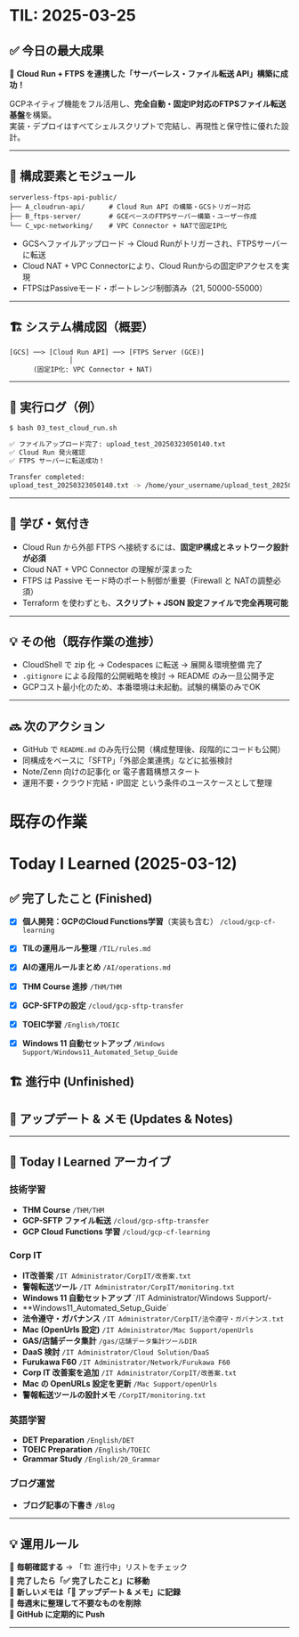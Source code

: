 
# TIL: 2025-03-25

## ✅ 今日の最大成果

🚀 **Cloud Run + FTPS を連携した「サーバーレス・ファイル転送 API」構築に成功！**

GCPネイティブ機能をフル活用し、**完全自動・固定IP対応のFTPSファイル転送基盤**を構築。  
実装・デプロイはすべてシェルスクリプトで完結し、再現性と保守性に優れた設計。

---

## 🔧 構成要素とモジュール

```
serverless-ftps-api-public/
├── A_cloudrun-api/      # Cloud Run API の構築・GCSトリガー対応
├── B_ftps-server/       # GCEベースのFTPSサーバー構築・ユーザー作成
└── C_vpc-networking/    # VPC Connector + NATで固定IP化
```

- GCSへファイルアップロード → Cloud Runがトリガーされ、FTPSサーバーに転送  
- Cloud NAT + VPC Connectorにより、Cloud Runからの固定IPアクセスを実現  
- FTPSはPassiveモード・ポートレンジ制御済み（21, 50000-55000）

---

## 🏗️ システム構成図（概要）

```
[GCS] ──> [Cloud Run API] ──> [FTPS Server (GCE)]
               │
      (固定IP化: VPC Connector + NAT)
```

---

## 🧪 実行ログ（例）

```bash
$ bash 03_test_cloud_run.sh

✅ ファイルアップロード完了: upload_test_20250323050140.txt
✅ Cloud Run 発火確認
✅ FTPS サーバーに転送成功！

Transfer completed:
upload_test_20250323050140.txt -> /home/your_username/upload_test_20250323050140.txt
```

---

## 🧠 学び・気付き

- Cloud Run から外部 FTPS へ接続するには、**固定IP構成とネットワーク設計が必須**
- Cloud NAT + VPC Connector の理解が深まった  
- FTPS は Passive モード時のポート制御が重要（Firewall と NATの調整必須）  
- Terraform を使わずとも、**スクリプト + JSON 設定ファイルで完全再現可能**

---

## 💡 その他（既存作業の進捗）

- CloudShell で zip 化 → Codespaces に転送 → 展開＆環境整備 完了  
- `.gitignore` による段階的公開戦略を検討 → README のみ一旦公開予定  
- GCPコスト最小化のため、本番環境は未起動。試験的構築のみでOK

---

## 🔜 次のアクション

- GitHub で `README.md` のみ先行公開（構成整理後、段階的にコードも公開）  
- 同構成をベースに「SFTP」「外部企業連携」などに拡張検討  
- Note/Zenn 向けの記事化 or 電子書籍構想スタート  
- 運用不要・クラウド完結・IP固定 という条件のユースケースとして整理


# 既存の作業
# **Today I Learned (2025-03-12)**  

## **✅ 完了したこと (Finished)**  
- [x] **個人開発：GCPのCloud Functions学習**（実装も含む） `/cloud/gcp-cf-learning`  
- [x] **TILの運用ルール整理** `/TIL/rules.md`  
- [x] **AIの運用ルールまとめ** `/AI/operations.md`  
- [x] **THM Course 進捗** `/THM/THM`  
- [x] **GCP-SFTPの設定** `/cloud/gcp-sftp-transfer`  
- [x] **TOEIC学習** `/English/TOEIC`  
- [x] **Windows 11 自動セットアップ** `/Windows Support/Windows11_Automated_Setup_Guide`  


## **🏗️ 進行中 (Unfinished)**  


## **📌 アップデート & メモ (Updates & Notes)**  

---

## **📂 Today I Learned アーカイブ**
### **技術学習**
- **THM Course** `/THM/THM`  
- **GCP-SFTP ファイル転送** `/cloud/gcp-sftp-transfer`  
- **GCP Cloud Functions 学習** `/cloud/gcp-cf-learning`  

### **Corp IT**
- **IT改善案** `/IT Administrator/CorpIT/改善案.txt`  
- **警報転送ツール** `/IT Administrator/CorpIT/monitoring.txt`  
- **Windows 11 自動セットアップ** `/IT Administrator/Windows Support/-
- **Windows11_Automated_Setup_Guide`  
- **法令遵守・ガバナンス** `/IT Administrator/CorpIT/法令遵守・ガバナンス.txt`  
- **Mac (OpenUrls 設定)** `/IT Administrator/Mac Support/openUrls`  
- **GAS/店舗データ集計** `/gas/店舗データ集計ツールDIR`  
- **DaaS 検討** `/IT Administrator/Cloud Solution/DaaS`  
- **Furukawa F60** `/IT Administrator/Network/Furukawa F60` 
- **Corp IT 改善案を追加** `/IT Administrator/CorpIT/改善案.txt`   
- **Mac の OpenURLs 設定を更新** `/Mac Support/openUrls` 
- **警報転送ツールの設計メモ** `/CorpIT/monitoring.txt`  



### **英語学習**
- **DET Preparation** `/English/DET`  
- **TOEIC Preparation** `/English/TOEIC`  
- **Grammar Study** `/English/20_Grammar`  

### **ブログ運営**
- **ブログ記事の下書き** `/Blog`  

---

## **💡 運用ルール**
📌 **毎朝確認する** → 「🏗️ 進行中」リストをチェック  
📌 **完了したら「✅ 完了したこと」に移動**  
📌 **新しいメモは「📌 アップデート & メモ」に記録**  
📌 **毎週末に整理して不要なものを削除**  
📌 **GitHub に定期的に Push**  

---
